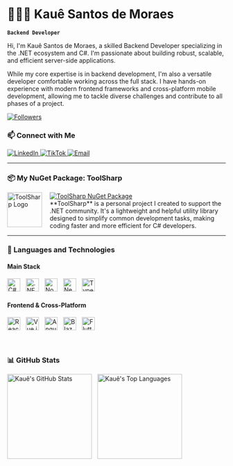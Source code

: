 # 👨🏻‍💻 Kauê Santos de Moraes

**`Backend Developer`**

Hi, I'm Kauê Santos de Moraes, a skilled Backend Developer specializing in the .NET ecosystem and C#. I'm passionate about building robust, scalable, and efficient server-side applications.

While my core expertise is in backend development, I'm also a versatile developer comfortable working across the full stack. I have hands-on experience with modern frontend frameworks and cross-platform mobile development, allowing me to tackle diverse challenges and contribute to all phases of a project.

<p align="left">
    <a href="https://github.com/your-github-username?tab=followers">
        <img 
            alt="Followers" 
            title="Follow me on GitHub" 
            src="https://custom-icon-badges.demolab.com/github/followers/your-github-username?color=236ad3&labelColor=1155ba&style=for-the-badge&logo=github&label=Followers&logoColor=white"
        />
    </a>
</p>

### 📫 Connect with Me
<p align="left">
    <a href="https://www.linkedin.com/in/kau%C3%AA-moraes-a23b80173" target="_blank">
        <img 
            alt="LinkedIn"
            src="https://img.shields.io/badge/LinkedIn-0A66C2?style=for-the-badge&logo=linkedin&logoColor=white"
        />
    </a>
    <a href="https://www.tiktok.com/@kauemoraes.dev" target="_blank">
        <img 
            alt="TikTok"
            src="https://img.shields.io/badge/TikTok-000000?style=for-the-badge&logo=tiktok&logoColor=white"
        />
    </a>
    <a href="mailto:kauemoraes.dev@gmail.com">
        <img 
            alt="Email"
            src="https://img.shields.io/badge/Email-D14836?style=for-the-badge&logo=gmail&logoColor=white"
        />
    </a>
</p>

---

### 📦 My NuGet Package: ToolSharp

<p align="left">
    <img 
        align="left" 
        alt="ToolSharp Logo" 
        title="ToolSharp Logo"
        width="80px"  style="padding-right:15px; padding-bottom:10px;" 
        src="YOUR_TOOLSHARP_LOGO_URL" 
    />
    <a href="https://www.nuget.org/packages/ToolSharp/" target="_blank">
        <img 
            alt="ToolSharp NuGet Package" 
            src="https://img.shields.io/nuget/dt/ToolSharp?style=for-the-badge&logo=nuget&label=Downloads&color=004880"
        />
    </a>
    <br/> **ToolSharp** is a personal project I created to support the .NET community. It's a lightweight and helpful utility library designed to simplify common development tasks, making coding faster and more efficient for C# developers.
</p>

---

### 🤖 Languages and Technologies

#### Main Stack
<img 
    align="left" 
    alt="C#" 
    title="C#" 
    width="30px" 
    style="padding-right:10px;" 
    src="https://cdn.jsdelivr.net/gh/devicons/devicon@latest/icons/csharp/csharp-original.svg"
/>
<img 
    align="left" 
    alt=".NET Core" 
    title=".NET Core" 
    width="30px" 
    style="padding-right:10px;" 
    src="https://cdn.jsdelivr.net/gh/devicons/devicon@latest/icons/dotnetcore/dotnetcore-original.svg"
/>
<img 
    align="left" 
    alt="Node.js" 
    title="Node.js" 
    width="30px" 
    style="padding-right:10px;" 
    src="https://cdn.jsdelivr.net/gh/devicons/devicon@latest/icons/nodejs/nodejs-original.svg"
/>
<img 
    align="left" 
    alt="NestJS" 
    title="NestJS" 
    width="30px" 
    style="padding-right:10px;" 
    src="https://cdn.jsdelivr.net/gh/devicons/devicon@latest/icons/nestjs/nestjs-original.svg"
/>
<img 
    align="left" 
    alt="TypeScript" 
    title="TypeScript" 
    width="30px" 
    style="padding-right:10px;" 
    src="https://cdn.jsdelivr.net/gh/devicons/devicon@latest/icons/typescript/typescript-original.svg"
/>
<br/><br/>

#### Frontend & Cross-Platform
<img 
    align="left" 
    alt="React" 
    title="React" 
    width="30px" 
    style="padding-right:10px;" 
    src="https://cdn.jsdelivr.net/gh/devicons/devicon@latest/icons/react/react-original.svg"
/>
<img 
    align="left" 
    alt="Vue.js" 
    title="Vue.js" 
    width="30px" 
    style="padding-right:10px;" 
    src="https://cdn.jsdelivr.net/gh/devicons/devicon@latest/icons/vuejs/vuejs-original.svg"
/>
<img 
    align="left" 
    alt="Angular" 
    title="Angular" 
    width="30px" 
    style="padding-right:10px;" 
    src="https://cdn.jsdelivr.net/gh/devicons/devicon@latest/icons/angular/angular-original.svg"
/>
<img 
    align="left" 
    alt="Blazor" 
    title="Blazor" 
    width="30px" 
    style="padding-right:10px;" 
    src="https://cdn.jsdelivr.net/gh/devicons/devicon@latest/icons/blazor/blazor-original.svg"
/>
<img 
    align="left" 
    alt="Flutter" 
    title="Flutter" 
    width="30px" 
    style="padding-right:10px;" 
    src="https://cdn.jsdelivr.net/gh/devicons/devicon@latest/icons/flutter/flutter-original.svg"
/>
<br/><br/>

<br/>

### 📊 GitHub Stats

<p>
  <img 
    align="left" 
    alt="Kauê's GitHub Stats" 
    height="195" 
    style="padding-right:10px;" 
    src="https://github-readme-stats.vercel.app/api?username=your-github-username&show_icons=true&theme=tokyonight&include_all_commits=true&count_private=true&locale=en" 
  />
  <img 
    align="left" 
    alt="Kauê's Top Languages" 
    height="195" 
    src="https://github-readme-stats.vercel.app/api/top-langs/?username=your-github-username&theme=tokyonight&layout=compact&custom_title=Top%20Techs&langs_count=8&locale=en" 
  />
</p>
